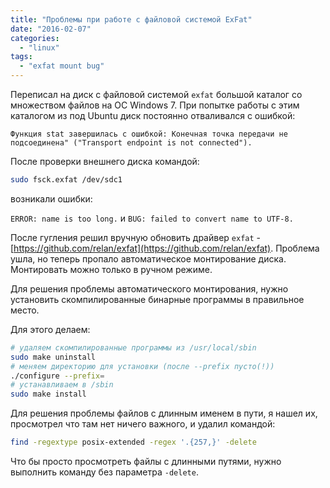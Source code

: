 ```yaml
---
title: "Проблемы при работе с файловой системой ExFat"
date: "2016-02-07"
categories:
  - "linux"
tags:
  - "exfat mount bug"
---
```

Переписал на диск с файловой системой `exfat` большой каталог со множеством файлов на ОС Windows 7. При попытке работы с этим каталогом из под Ubuntu диск постоянно отваливался с ошибкой:

`Функция stat завершилась с ошибкой: Конечная точка передачи не подсоединена" ("Transport endpoint is not connected").`

<!--more-->

После проверки внешнего диска командой:

```bash
sudo fsck.exfat /dev/sdc1

```

возникали ошибки:

`ERROR: name is too long.` и `BUG: failed to convert name to UTF-8.`

<!--more-->

После гугления решил вручную обновить драйвер `exfat` - [https://github.com/relan/exfat](https://github.com/relan/exfat).
Проблема ушла, но теперь пропало автоматическое монтирование диска. Монтировать можно только в ручном режиме.

Для решения проблемы автоматического монтирования, нужно установить скомпилированные бинарные программы в правильное место.

Для этого делаем:

```bash
# удаляем скомпилированные программы из /usr/local/sbin
sudo make uninstall
# меняем директорию для установки (после --prefix пусто(!))
./configure --prefix=
# устанавливаем в /sbin
sudo make install
```

Для решения проблемы файлов с длинным именем в пути, я нашел их, просмотрел что там нет ничего важного, и удалил командой:

```bash
find -regextype posix-extended -regex '.{257,}' -delete

```

Что бы просто просмотреть файлы с длинными путями, нужно выполнить команду без параметра `-delete`.
